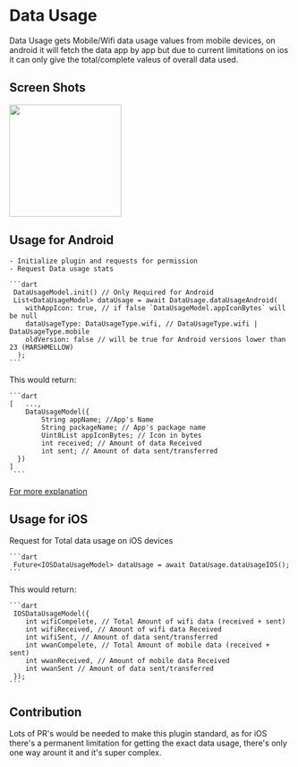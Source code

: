 # Data Usage

Data Usage gets Mobile/Wifi data usage values from mobile devices, on android it will fetch the data app by app but due to current limitations on ios it can only give the total/complete valeus of overall data used.

## Screen Shots

<p float="left">
<img src="https://github.com/Zfinix/data_usage/blob/master/1.png?raw=true" width="200">
</p>

## Usage for Android

    - Initialize plugin and requests for permission
    - Request Data usage stats

    ```dart
     DataUsageModel.init() // Only Required for Android
     List<DataUsageModel> dataUsage = await DataUsage.dataUsageAndroid(
        withAppIcon: true, // if false `DataUsageModel.appIconBytes` will be null
        dataUsageType: DataUsageType.wifi, // DataUsageType.wifi | DataUsageType.mobile
        oldVersion: false // will be true for Android versions lower than 23 (MARSHMELLOW)
      );
    ```

  This would return:

    ```dart
    [   ...,
        DataUsageModel({
            String appName; //App's Name
            String packageName; // App's package name
            Uint8List appIconBytes; // Icon in bytes
            int received; // Amount of data Received
            int sent; // Amount of data sent/transferred
      })
    ]
     ```

[For more explanation](https://stackoverflow.com/questions/17674790/how-do-i-programmatically-show-data-usage-of-all-applications/29084035)

## Usage for iOS

 Request for Total data usage on iOS devices

    ```dart
     Future<IOSDataUsageModel> dataUsage = await DataUsage.dataUsageIOS();
    ```

 This would return:

    ```dart
     IOSDataUsageModel({
        int wifiCompelete, // Total Amount of wifi data (received + sent)
        int wifiReceived, // Amount of wifi data Received
        int wifiSent, // Amount of data sent/transferred
        int wwanCompelete, // Total Amount of mobile data (received + sent)
        int wwanReceived, // Amount of mobile data Received
        int wwanSent // Amount of data sent/transferred
     });
    ```

## Contribution

 Lots of PR's would be needed to make this plugin standard, as for iOS there's a permanent limitation for getting the exact data usage, there's only one way arount it and it's super complex.

